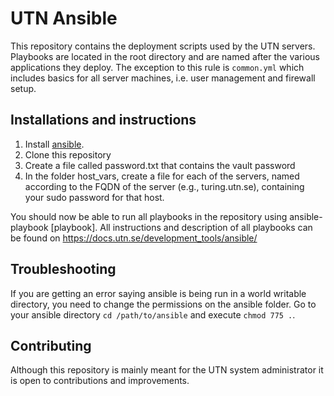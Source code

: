 # UTN Ansible

This repository contains the deployment scripts used by the UTN servers.
Playbooks are located in the root directory and are named after the various
applications they deploy. The exception to this rule is `common.yml` which
includes basics for all server machines, i.e. user management and firewall
setup.

## Installations and instructions

1. Install [ansible](https://docs.ansible.com/ansible/latest/installation_guide/intro_installation.html).
1. Clone this repository
1. Create a file called password.txt that contains the vault password
1. In the folder host_vars, create a file for each of the servers, named according to the FQDN of the server (e.g., turing.utn.se), containing your sudo password for that host.

You should now be able to run all playbooks in the repository using ansible-playbook [playbook].
All instructions and description of all playbooks can be found on <https://docs.utn.se/development_tools/ansible/>

## Troubleshooting

If you are getting an error saying ansible is being run in a world writable directory, you need to change the permissions on the ansible folder. Go to your ansible directory `cd /path/to/ansible` and execute `chmod 775 .`.

## Contributing

Although this repository is mainly meant for the UTN system administrator it is
open to contributions and improvements.
